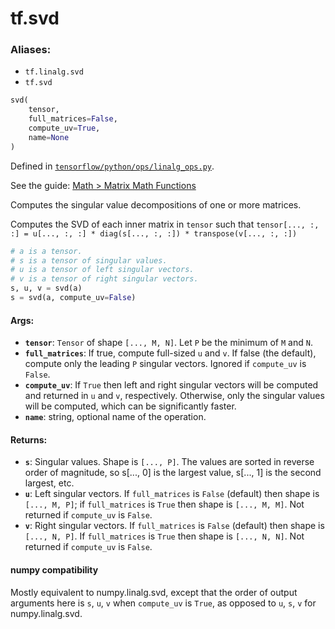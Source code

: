 <div itemscope itemtype="http://developers.google.com/ReferenceObject">
<meta itemprop="name" content="tf.svd" />
</div>

# tf.svd

### Aliases:

* `tf.linalg.svd`
* `tf.svd`

``` python
svd(
    tensor,
    full_matrices=False,
    compute_uv=True,
    name=None
)
```



Defined in [`tensorflow/python/ops/linalg_ops.py`](https://www.tensorflow.org/code/tensorflow/python/ops/linalg_ops.py).

See the guide: [Math > Matrix Math Functions](../../../api_guides/python/math_ops.md#Matrix_Math_Functions)

Computes the singular value decompositions of one or more matrices.

Computes the SVD of each inner matrix in `tensor` such that
`tensor[..., :, :] = u[..., :, :] * diag(s[..., :, :]) * transpose(v[..., :,
:])`

```python
# a is a tensor.
# s is a tensor of singular values.
# u is a tensor of left singular vectors.
# v is a tensor of right singular vectors.
s, u, v = svd(a)
s = svd(a, compute_uv=False)
```

#### Args:

* <b>`tensor`</b>: `Tensor` of shape `[..., M, N]`. Let `P` be the minimum of `M` and
    `N`.
* <b>`full_matrices`</b>: If true, compute full-sized `u` and `v`. If false
    (the default), compute only the leading `P` singular vectors.
    Ignored if `compute_uv` is `False`.
* <b>`compute_uv`</b>: If `True` then left and right singular vectors will be
    computed and returned in `u` and `v`, respectively. Otherwise, only the
    singular values will be computed, which can be significantly faster.
* <b>`name`</b>: string, optional name of the operation.


#### Returns:

* <b>`s`</b>: Singular values. Shape is `[..., P]`. The values are sorted in reverse
    order of magnitude, so s[..., 0] is the largest value, s[..., 1] is the
    second largest, etc.
* <b>`u`</b>: Left singular vectors. If `full_matrices` is `False` (default) then
    shape is `[..., M, P]`; if `full_matrices` is `True` then shape is
    `[..., M, M]`. Not returned if `compute_uv` is `False`.
* <b>`v`</b>: Right singular vectors. If `full_matrices` is `False` (default) then
    shape is `[..., N, P]`. If `full_matrices` is `True` then shape is
    `[..., N, N]`. Not returned if `compute_uv` is `False`.



#### numpy compatibility
Mostly equivalent to numpy.linalg.svd, except that the order of output
arguments here is `s`, `u`, `v` when `compute_uv` is `True`, as opposed to
`u`, `s`, `v` for numpy.linalg.svd.

